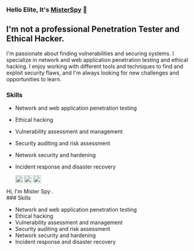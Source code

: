 ### Hello Elite, It's [MisterSpy](https://www.facebook.com/007MrSpy/) 👋

##  I'm not a professional Penetration Tester and Ethical Hacker.

I'm passionate about finding vulnerabilities and securing systems. I specialize in network and web application penetration testing and ethical hacking. I enjoy working with different tools and techniques to find and exploit security flaws, and I'm always looking for new challenges and opportunities to learn.

### Skills

- Network and web application penetration testing
- Ethical hacking
- Vulnerability assessment and management
- Security auditing and risk assessment
- Network security and hardening
- Incident response and disaster recovery

   <a target="_blank" href="https://www.instagram.com/moetazbrayek2//">
  <img align="left" alt="MoetazBrayek | Instagram" eight="20" width="20" src="https://cdn.jsdelivr.net/npm/simple-icons@3.0.1/icons/instagram.svg"  /></a>
   
<a target="_blank" href="https://www.facebook.com/3xPr1nc3">
  <img align="left" alt="MoetazBrayek | Facebook" width="21px" src="https://cdn.jsdelivr.net/npm/simple-icons@3.0.1/icons/facebook.svg" />
</a> 
<a target="_blank" href="https://www.youtube.com/user/TheMrSpyders/videos">
  <img align="left" alt="MisterSpy | YouTube" width="21px" src="https://upload.wikimedia.org/wikipedia/commons/thumb/a/a0/YouTube_social_red_circle_%282017%29.svg/1024px-YouTube_social_red_circle_%282017%29.svg.png" />
</a>
  <br />                           
  <br />                      
  Hi, I'm Mister Spy .  <br />
  ### Skills

- Network and web application penetration testing
- Ethical hacking
- Vulnerability assessment and management
- Security auditing and risk assessment
- Network security and hardening
- Incident response and disaster recovery


